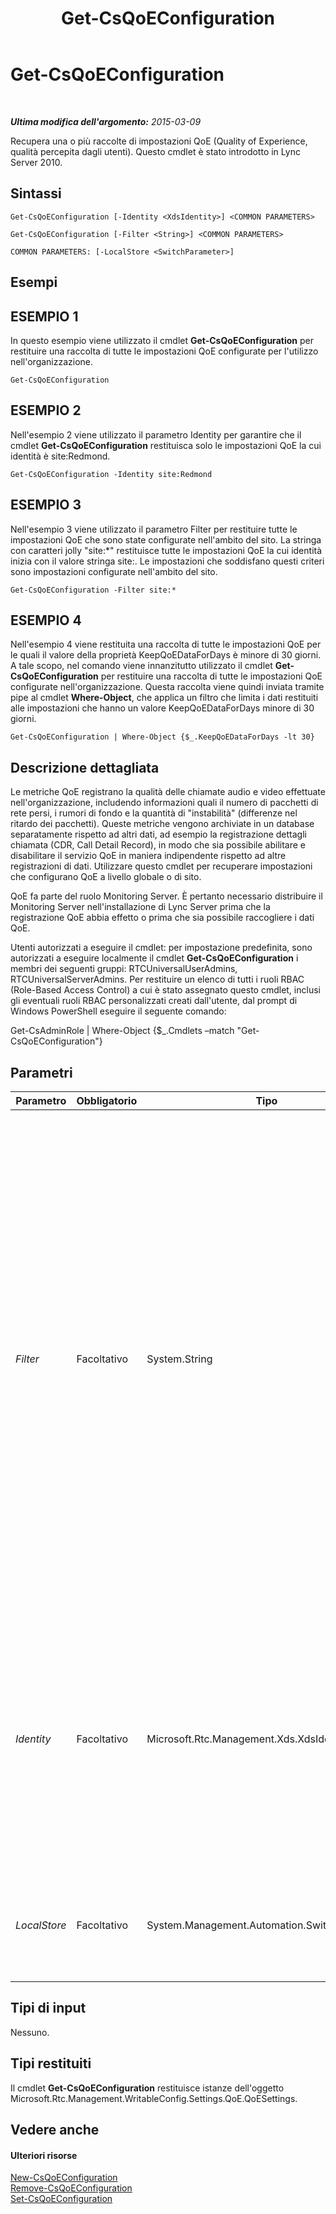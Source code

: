 ﻿---
title: Get-CsQoEConfiguration
TOCTitle: Get-CsQoEConfiguration
ms:assetid: e2ed87e0-a5ae-41a2-8572-bda0070c59dc
ms:mtpsurl: https://technet.microsoft.com/it-it/library/Gg399004(v=OCS.15)
ms:contentKeyID: 49302256
ms.date: 08/24/2015
mtps_version: v=OCS.15
ms.translationtype: HT
---

# Get-CsQoEConfiguration

 

_**Ultima modifica dell'argomento:** 2015-03-09_

Recupera una o più raccolte di impostazioni QoE (Quality of Experience, qualità percepita dagli utenti). Questo cmdlet è stato introdotto in Lync Server 2010.

## Sintassi

    Get-CsQoEConfiguration [-Identity <XdsIdentity>] <COMMON PARAMETERS>

    Get-CsQoEConfiguration [-Filter <String>] <COMMON PARAMETERS>

    COMMON PARAMETERS: [-LocalStore <SwitchParameter>]

## Esempi

## ESEMPIO 1

In questo esempio viene utilizzato il cmdlet **Get-CsQoEConfiguration** per restituire una raccolta di tutte le impostazioni QoE configurate per l'utilizzo nell'organizzazione.

    Get-CsQoEConfiguration

## ESEMPIO 2

Nell'esempio 2 viene utilizzato il parametro Identity per garantire che il cmdlet **Get-CsQoEConfiguration** restituisca solo le impostazioni QoE la cui identità è site:Redmond.

    Get-CsQoEConfiguration -Identity site:Redmond

## ESEMPIO 3

Nell'esempio 3 viene utilizzato il parametro Filter per restituire tutte le impostazioni QoE che sono state configurate nell'ambito del sito. La stringa con caratteri jolly "site:\*" restituisce tutte le impostazioni QoE la cui identità inizia con il valore stringa site:. Le impostazioni che soddisfano questi criteri sono impostazioni configurate nell'ambito del sito.

    Get-CsQoEConfiguration -Filter site:*

## ESEMPIO 4

Nell'esempio 4 viene restituita una raccolta di tutte le impostazioni QoE per le quali il valore della proprietà KeepQoEDataForDays è minore di 30 giorni. A tale scopo, nel comando viene innanzitutto utilizzato il cmdlet **Get-CsQoEConfiguration** per restituire una raccolta di tutte le impostazioni QoE configurate nell'organizzazione. Questa raccolta viene quindi inviata tramite pipe al cmdlet **Where-Object**, che applica un filtro che limita i dati restituiti alle impostazioni che hanno un valore KeepQoEDataForDays minore di 30 giorni.

    Get-CsQoEConfiguration | Where-Object {$_.KeepQoEDataForDays -lt 30}

## Descrizione dettagliata

Le metriche QoE registrano la qualità delle chiamate audio e video effettuate nell'organizzazione, includendo informazioni quali il numero di pacchetti di rete persi, i rumori di fondo e la quantità di "instabilità" (differenze nel ritardo dei pacchetti). Queste metriche vengono archiviate in un database separatamente rispetto ad altri dati, ad esempio la registrazione dettagli chiamata (CDR, Call Detail Record), in modo che sia possibile abilitare e disabilitare il servizio QoE in maniera indipendente rispetto ad altre registrazioni di dati. Utilizzare questo cmdlet per recuperare impostazioni che configurano QoE a livello globale o di sito.

QoE fa parte del ruolo Monitoring Server. È pertanto necessario distribuire il Monitoring Server nell'installazione di Lync Server prima che la registrazione QoE abbia effetto o prima che sia possibile raccogliere i dati QoE.

Utenti autorizzati a eseguire il cmdlet: per impostazione predefinita, sono autorizzati a eseguire localmente il cmdlet **Get-CsQoEConfiguration** i membri dei seguenti gruppi: RTCUniversalUserAdmins, RTCUniversalServerAdmins. Per restituire un elenco di tutti i ruoli RBAC (Role-Based Access Control) a cui è stato assegnato questo cmdlet, inclusi gli eventuali ruoli RBAC personalizzati creati dall'utente, dal prompt di Windows PowerShell eseguire il seguente comando:

Get-CsAdminRole | Where-Object {$\_.Cmdlets –match "Get-CsQoEConfiguration"}

## Parametri


<table>
<colgroup>
<col style="width: 25%" />
<col style="width: 25%" />
<col style="width: 25%" />
<col style="width: 25%" />
</colgroup>
<thead>
<tr class="header">
<th>Parametro</th>
<th>Obbligatorio</th>
<th>Tipo</th>
<th>Descrizione</th>
</tr>
</thead>
<tbody>
<tr class="odd">
<td><p><em>Filter</em></p></td>
<td><p>Facoltativo</p></td>
<td><p>System.String</p></td>
<td><p>Consente di utilizzare caratteri jolly per restituire una o più raccolte di impostazioni di configurazione QoE. Per restituire una raccolta di tutte le impostazioni configurate nell'ambito del sito, utilizzare la sintassi seguente: -Filter site:*. Per restituire una raccolta di tutte le impostazioni la cui identità (l'unica proprietà a cui è possibile applicare un filtro) contiene il valore stringa &quot;Western&quot;, utilizzare la seguente sintassi: -Filter *Western*.</p></td>
</tr>
<tr class="even">
<td><p><em>Identity</em></p></td>
<td><p>Facoltativo</p></td>
<td><p>Microsoft.Rtc.Management.Xds.XdsIdentity</p></td>
<td><p>Identificatore univoco delle impostazioni che si desidera recuperare. I valori possibili sono global e site:&lt;nome sito&gt;, dove &lt;nome sito&gt; è il nome del sito nella distribuzione di Lync Server a cui si desidera applicare le modifiche.</p></td>
</tr>
<tr class="odd">
<td><p><em>LocalStore</em></p></td>
<td><p>Facoltativo</p></td>
<td><p>System.Management.Automation.SwitchParameter</p></td>
<td><p>Recupera le impostazioni dalla replica locale dell'archivio di gestione centrale.</p></td>
</tr>
</tbody>
</table>


## Tipi di input

Nessuno.

## Tipi restituiti

Il cmdlet **Get-CsQoEConfiguration** restituisce istanze dell'oggetto Microsoft.Rtc.Management.WritableConfig.Settings.QoE.QoESettings.

## Vedere anche

#### Ulteriori risorse

[New-CsQoEConfiguration](new-csqoeconfiguration.md)  
[Remove-CsQoEConfiguration](remove-csqoeconfiguration.md)  
[Set-CsQoEConfiguration](set-csqoeconfiguration.md)

